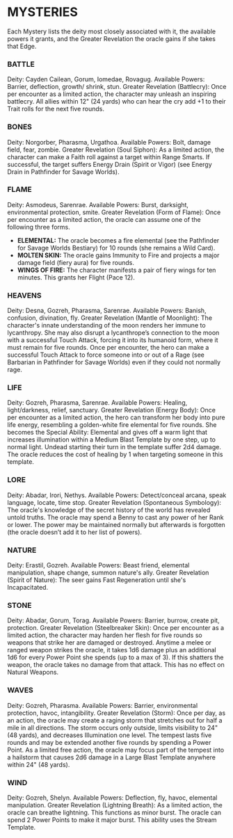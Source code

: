 # MYSTERIES
Each Mystery lists the deity most closely associated with it, the available powers it grants, and the Greater Revelation the oracle gains if she takes that Edge.

### BATTLE
Deity: Cayden Cailean, Gorum, Iomedae, Rovagug.
Available Powers: Barrier, deflection, growth/ shrink, stun.
Greater Revelation (Battlecry): Once per encounter as a limited action, the character may unleash an inspiring battlecry. All allies within 12" (24 yards) who can hear the cry add +1 to their Trait rolls for the next five rounds.

### BONES
Deity: Norgorber, Pharasma, Urgathoa.
Available Powers: Bolt, damage field, fear, zombie.
Greater Revelation (Soul Siphon): As a limited action, the character can make a Faith roll against a target within Range Smarts. If successful, the target suffers Energy Drain (Spirit or Vigor) (see Energy Drain in Pathfinder for Savage Worlds).

### FLAME
Deity: Asmodeus, Sarenrae.
Available Powers: Burst, darksight, environmental protection, smite.
Greater Revelation (Form of Flame): Once per encounter as a limited action, the oracle can assume one of the following three forms.
 - **ELEMENTAL:** The oracle becomes a fire elemental (see the Pathfinder for Savage Worlds Bestiary) for 10 rounds (she remains a Wild Card).
 - **MOLTEN SKIN:** The oracle gains Immunity to Fire and projects a major damage field (fiery aura) for five rounds.
 - **WINGS OF FIRE:** The character manifests a pair of fiery wings for ten minutes. This grants her Flight (Pace 12).

### HEAVENS
Deity: Desna, Gozreh, Pharasma, Sarenrae.
Available Powers: Banish, confusion, divination, fly.
Greater Revelation (Mantle of Moonlight): The character's innate understanding of the moon renders her immune to lycanthropy.
She may also disrupt a lycanthrope’s connection to the moon with a successful Touch Attack, forcing it into its humanoid form, where it must remain for five rounds.
Once per encounter, the hero can make a successful Touch Attack to force someone into or out of a Rage (see Barbarian in Pathfinder for Savage Worlds) even if they could not normally rage.

### LIFE
Deity: Gozreh, Pharasma, Sarenrae.
Available Powers: Healing, light/darkness, relief, sanctuary.
Greater Revelation (Energy Body): Once per encounter as a limited action, the hero can transform her body into pure life energy, resembling a golden-white fire elemental for five rounds.
She becomes the Special Ability: Elemental and gives off a warm light that increases illumination within a Medium Blast Template by one step, up to normal light. Undead starting their turn in the template suffer 2d4 damage. The oracle reduces the cost of healing by 1 when targeting someone in this template.

### LORE
Deity: Abadar, Irori, Nethys.
Available Powers: Detect/conceal arcana, speak language, locate, time stop.
Greater Revelation (Spontaneous Symbology): The oracle's knowledge of the secret history of the world has revealed untold truths. The oracle may spend a Benny to cast any power of her Rank or lower. The power may be maintained normally but afterwards is forgotten (the oracle doesn’t add it to her list of powers).

### NATURE
Deity: Erastil, Gozreh.
Available Powers: Beast friend, elemental manipulation, shape change, summon nature's ally.
Greater Revelation (Spirit of Nature): The seer gains Fast Regeneration until she's Incapacitated.

### STONE
Deity: Abadar, Gorum, Torag.
Available Powers: Barrier, burrow, create pit, protection.
Greater Revelation (Steelbreaker Skin): Once per encounter as a limited action, the character may harden her flesh for five rounds so weapons that strike her are damaged or destroyed.
Anytime a melee or ranged weapon strikes the oracle, it takes 1d6 damage plus an additional 1d6 for every Power Point she spends (up to a max of 3). If this shatters the weapon, the oracle takes no damage from that attack. This has no effect on Natural Weapons.

### WAVES
Deity: Gozreh, Pharasma.
Available Powers: Barrier, environmental protection, havoc, intangibility.
Greater Revelation (Storm): Once per day, as an action, the oracle may create a raging storm that stretches out for half a mile in all directions. The storm occurs only outside, limits visibility to 24" (48 yards), and decreases Illumination one level. The tempest lasts five rounds and may be extended another five rounds by spending a Power Point.
As a limited free action, the oracle may focus part of the tempest into a hailstorm that causes 2d6 damage in a Large Blast Template anywhere within 24" (48 yards).

### WIND
Deity: Gozreh, Shelyn.
Available Powers: Deflection, fly, havoc, elemental manipulation.
Greater Revelation (Lightning Breath): As a limited action, the oracle can breathe lightning. This functions as minor burst. The oracle can spend 2 Power Points to make it major burst. This ability uses the Stream Template.